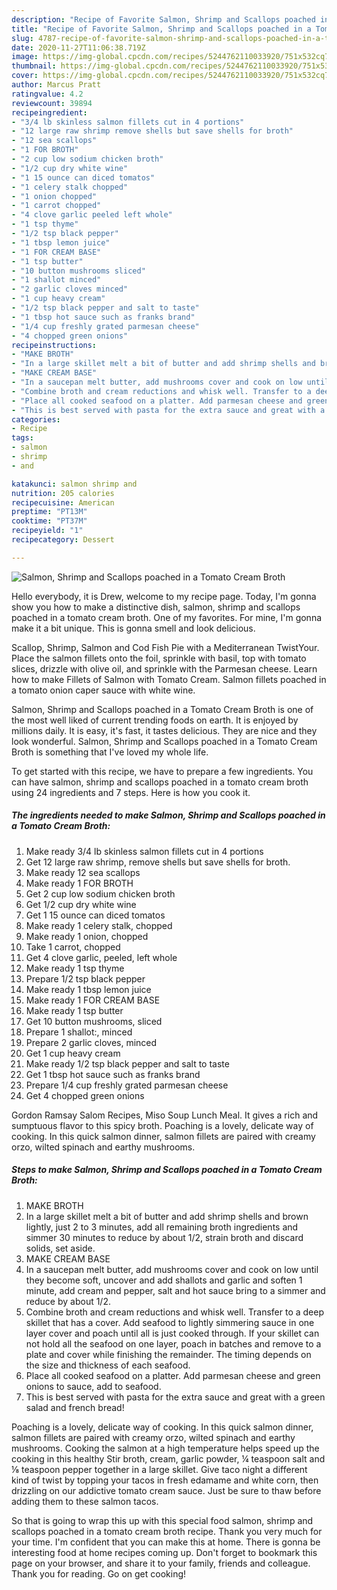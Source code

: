 ```yaml
---
description: "Recipe of Favorite Salmon, Shrimp and Scallops poached in a Tomato Cream Broth"
title: "Recipe of Favorite Salmon, Shrimp and Scallops poached in a Tomato Cream Broth"
slug: 4787-recipe-of-favorite-salmon-shrimp-and-scallops-poached-in-a-tomato-cream-broth
date: 2020-11-27T11:06:38.719Z
image: https://img-global.cpcdn.com/recipes/5244762110033920/751x532cq70/salmon-shrimp-and-scallops-poached-in-a-tomato-cream-broth-recipe-main-photo.jpg
thumbnail: https://img-global.cpcdn.com/recipes/5244762110033920/751x532cq70/salmon-shrimp-and-scallops-poached-in-a-tomato-cream-broth-recipe-main-photo.jpg
cover: https://img-global.cpcdn.com/recipes/5244762110033920/751x532cq70/salmon-shrimp-and-scallops-poached-in-a-tomato-cream-broth-recipe-main-photo.jpg
author: Marcus Pratt
ratingvalue: 4.2
reviewcount: 39894
recipeingredient:
- "3/4 lb skinless salmon fillets cut in 4 portions"
- "12 large raw shrimp remove shells but save shells for broth"
- "12 sea scallops"
- "1 FOR BROTH"
- "2 cup low sodium chicken broth"
- "1/2 cup dry white wine"
- "1 15 ounce can diced tomatos"
- "1 celery stalk chopped"
- "1 onion chopped"
- "1 carrot chopped"
- "4 clove garlic peeled left whole"
- "1 tsp thyme"
- "1/2 tsp black pepper"
- "1 tbsp lemon juice"
- "1 FOR CREAM BASE"
- "1 tsp butter"
- "10 button mushrooms sliced"
- "1 shallot minced"
- "2 garlic cloves minced"
- "1 cup heavy cream"
- "1/2 tsp black pepper and salt to taste"
- "1 tbsp hot sauce such as franks brand"
- "1/4 cup freshly grated parmesan cheese"
- "4 chopped green onions"
recipeinstructions:
- "MAKE BROTH"
- "In a large skillet melt a bit of butter and add shrimp shells and brown lightly, just 2 to 3 minutes, add all remaining broth ingredients and simmer 30 minutes to reduce by about 1/2, strain broth and discard solids, set aside."
- "MAKE CREAM BASE"
- "In a saucepan melt butter, add mushrooms cover and cook on low until they become soft, uncover and add shallots and garlic and soften 1 minute, add cream and pepper, salt and hot sauce bring to a simmer and reduce by about 1/2."
- "Combine broth and cream reductions and whisk well. Transfer to a deep skillet that has a cover. Add seafood to lightly simmering sauce in one layer cover and poach until all is just cooked through. If your skillet can not hold all the seafood on one layer, poach in batches and remove to a plate and cover while finishing the remainder. The timing depends on the size and thickness of each seafood."
- "Place all cooked seafood on a platter. Add parmesan cheese and green onions to sauce,  add to seafood."
- "This is best served with pasta for the extra sauce and great with a green salad and french bread!"
categories:
- Recipe
tags:
- salmon
- shrimp
- and

katakunci: salmon shrimp and 
nutrition: 205 calories
recipecuisine: American
preptime: "PT13M"
cooktime: "PT37M"
recipeyield: "1"
recipecategory: Dessert

---
```



![Salmon, Shrimp and Scallops poached in a Tomato Cream Broth](https://img-global.cpcdn.com/recipes/5244762110033920/751x532cq70/salmon-shrimp-and-scallops-poached-in-a-tomato-cream-broth-recipe-main-photo.jpg)

Hello everybody, it is Drew, welcome to my recipe page. Today, I'm gonna show you how to make a distinctive dish, salmon, shrimp and scallops poached in a tomato cream broth. One of my favorites. For mine, I'm gonna make it a bit unique. This is gonna smell and look delicious.

Scallop, Shrimp, Salmon and Cod Fish Pie with a Mediterranean TwistYour. Place the salmon fillets onto the foil, sprinkle with basil, top with tomato slices, drizzle with olive oil, and sprinkle with the Parmesan cheese. Learn how to make Fillets of Salmon with Tomato Cream. Salmon fillets poached in a tomato onion caper sauce with white wine.

Salmon, Shrimp and Scallops poached in a Tomato Cream Broth is one of the most well liked of current trending foods on earth. It is enjoyed by millions daily. It is easy, it's fast, it tastes delicious. They are nice and they look wonderful. Salmon, Shrimp and Scallops poached in a Tomato Cream Broth is something that I've loved my whole life.


To get started with this recipe, we have to prepare a few ingredients. You can have salmon, shrimp and scallops poached in a tomato cream broth using 24 ingredients and 7 steps. Here is how you cook it.

<!--inarticleads1-->

##### The ingredients needed to make Salmon, Shrimp and Scallops poached in a Tomato Cream Broth:

1. Make ready 3/4 lb skinless salmon fillets cut in 4 portions
1. Get 12 large raw shrimp, remove shells but save shells for broth.
1. Make ready 12 sea scallops
1. Make ready 1 FOR BROTH
1. Get 2 cup low sodium chicken broth
1. Get 1/2 cup dry white wine
1. Get 1 15 ounce can diced tomatos
1. Make ready 1 celery stalk, chopped
1. Make ready 1 onion, chopped
1. Take 1 carrot, chopped
1. Get 4 clove garlic, peeled, left whole
1. Make ready 1 tsp thyme
1. Prepare 1/2 tsp black pepper
1. Make ready 1 tbsp lemon juice
1. Make ready 1 FOR CREAM BASE
1. Make ready 1 tsp butter
1. Get 10 button mushrooms, sliced
1. Prepare 1 shallot:, minced
1. Prepare 2 garlic cloves, minced
1. Get 1 cup heavy cream
1. Make ready 1/2 tsp black pepper and salt to taste
1. Get 1 tbsp hot sauce such as franks brand
1. Prepare 1/4 cup freshly grated parmesan cheese
1. Get 4 chopped green onions


Gordon Ramsay Salom Recipes, Miso Soup Lunch Meal. It gives a rich and sumptuous flavor to this spicy broth. Poaching is a lovely, delicate way of cooking. In this quick salmon dinner, salmon fillets are paired with creamy orzo, wilted spinach and earthy mushrooms. 

<!--inarticleads2-->

##### Steps to make Salmon, Shrimp and Scallops poached in a Tomato Cream Broth:

1. MAKE BROTH
1. In a large skillet melt a bit of butter and add shrimp shells and brown lightly, just 2 to 3 minutes, add all remaining broth ingredients and simmer 30 minutes to reduce by about 1/2, strain broth and discard solids, set aside.
1. MAKE CREAM BASE
1. In a saucepan melt butter, add mushrooms cover and cook on low until they become soft, uncover and add shallots and garlic and soften 1 minute, add cream and pepper, salt and hot sauce bring to a simmer and reduce by about 1/2.
1. Combine broth and cream reductions and whisk well. Transfer to a deep skillet that has a cover. Add seafood to lightly simmering sauce in one layer cover and poach until all is just cooked through. If your skillet can not hold all the seafood on one layer, poach in batches and remove to a plate and cover while finishing the remainder. The timing depends on the size and thickness of each seafood.
1. Place all cooked seafood on a platter. Add parmesan cheese and green onions to sauce,  add to seafood.
1. This is best served with pasta for the extra sauce and great with a green salad and french bread!


Poaching is a lovely, delicate way of cooking. In this quick salmon dinner, salmon fillets are paired with creamy orzo, wilted spinach and earthy mushrooms. Cooking the salmon at a high temperature helps speed up the cooking in this healthy Stir broth, cream, garlic powder, ¼ teaspoon salt and ⅛ teaspoon pepper together in a large skillet. Give taco night a different kind of twist by topping your tacos in fresh edamame and white corn, then drizzling on our addictive tomato cream sauce. Just be sure to thaw before adding them to these salmon tacos. 

So that is going to wrap this up with this special food salmon, shrimp and scallops poached in a tomato cream broth recipe. Thank you very much for your time. I'm confident that you can make this at home. There is gonna be interesting food at home recipes coming up. Don't forget to bookmark this page on your browser, and share it to your family, friends and colleague. Thank you for reading. Go on get cooking!
